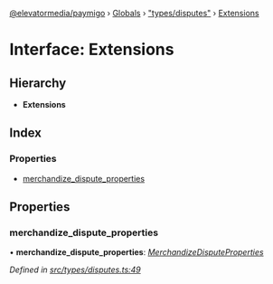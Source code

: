 [@elevatormedia/paymigo](../README.md) › [Globals](../globals.md) › ["types/disputes"](../modules/_types_disputes_.md) › [Extensions](_types_disputes_.extensions.md)

# Interface: Extensions

## Hierarchy

-   **Extensions**

## Index

### Properties

-   [merchandize_dispute_properties](_types_disputes_.extensions.md#merchandize_dispute_properties)

## Properties

### merchandize_dispute_properties

• **merchandize_dispute_properties**: _[MerchandizeDisputeProperties](_types_disputes_.merchandizedisputeproperties.md)_

_Defined in [src/types/disputes.ts:49](https://github.com/ELEVATORmedia/paymigo/blob/02f279b/src/types/disputes.ts#L49)_
